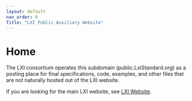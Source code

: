 ```yaml
---
layout: default
nav_order: 0
Title: "LXI Public Auxiliary Website"
---
```


# Home

The LXI consortium operates this subdomain (public.LxiStandard.org) as a
posting place for final specifications, code, examples, and other files that
are not naturally hosted out of the LXI website.

If you are looking for the main LXI website, see [LXI Website](https://lxistandard.org).
